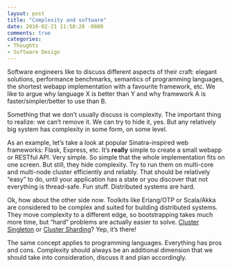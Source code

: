 ```yaml
---
layout: post
title: "Complexity and software"
date: 2016-02-21 11:58:28 -0800
comments: true
categories:
- Thoughts
- Software Design
---
```


Software engineers like to discuss different aspects of their craft: elegant solutions, performance benchmarks, semantics of programming languages, the shortest webapp implementation with a favourite framework, etc. We like to argue why language X is better than Y and why framework A is faster/simpler/better to use than B.

Something that we don’t usually discuss is complexity. The important thing to realize: we can’t remove it. We can try to hide it, yes. But any relatively big system has complexity in some form, on some level.

As an example, let’s take a look at popular Sinatra-inspired web frameworks: Flask, Express, etc. It’s **really** simple to create a small webapp or RESTful API. Very simple. So simple that the whole implementation fits on one screen. But still, they hide complexity. Try to run them on multi-core and multi-node cluster efficiently and reliably. That should be relatively “easy” to do, until your application has a state or you discover that not everything is thread-safe. Fun stuff. Distributed systems are hard.

Ok, how about the other side now. Toolkits like Erlang/OTP or Scala/Akka are considered to be complex and suited for building distributed systems. They move complexity to a different edge, so bootstrapping takes much more time, but “hard” problems are actually easier to solve. [Cluster Singleton](http://doc.akka.io/docs/akka/2.4.2/scala/cluster-singleton.html) or [Cluster Sharding](http://doc.akka.io/docs/akka/2.4.2/scala/cluster-sharding.html)? Yep, it’s there!

The same concept applies to programming languages. Everything has pros and cons. Complexity should always be an additional dimension that we should take into consideration, discuss it and plan accordingly.